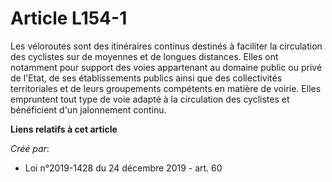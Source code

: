 # Article L154-1

Les véloroutes sont des itinéraires continus destinés à faciliter la circulation des cyclistes sur de moyennes et de longues
distances. Elles ont notamment pour support des voies appartenant au domaine public ou privé de l'Etat, de ses établissements
publics ainsi que des collectivités territoriales et de leurs groupements compétents en matière de voirie. Elles empruntent
tout type de voie adapté à la circulation des cyclistes et bénéficient d'un jalonnement continu.

**Liens relatifs à cet article**

_Créé par_:

  - Loi n°2019-1428 du 24 décembre 2019 - art. 60
